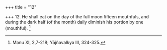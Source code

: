 +++
title = "12"

+++
12. He shall eat on the day of the full moon fifteen mouthfuls, and during the dark half (of the month) daily diminish his portion by one (mouthful). [^10] 


[^10]:  Manu XI, 2,7-218; Yājñavalkya III, 324-325.
